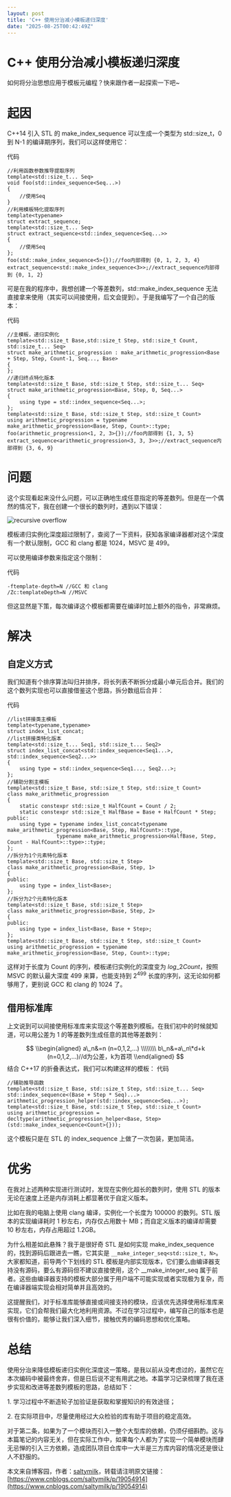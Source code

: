 ```yaml
---
layout: post
title: 'C++ 使用分治减小模板递归深度'
date: "2025-08-25T00:42:49Z"
---
```

C++ 使用分治减小模板递归深度
================

如何将分治思想应用于模板元编程？快来跟作者一起探索一下吧~

起因
==

C++14 引入 STL 的 make\_index\_sequence 可以生成一个类型为 std::size\_t，0 到 N-1 的编译期序列，我们可以这样使用它：

代码

    
    //利用函数参数推导提取序列
    template<std::size_t... Seq>
    void foo(std::index_sequence<Seq...>)
    {
        //使用Seq
    }
    //利用模板特化提取序列
    template<typename>
    struct extract_sequence;
    template<std::size_t... Seq>
    struct extract_sequence<std::index_sequence<Seq...>>
    {
        //使用Seq
    };
    foo(std::make_index_sequence<5>{});//foo内部得到 {0, 1, 2, 3, 4}
    extract_sequence<std::make_index_sequence<3>>;//extract_sequence内部得到 {0, 1, 2}

可是在我的程序中，我想创建一个等差数列，std::make\_index\_sequence 无法直接拿来使用（其实可以间接使用，后文会提到）。于是我编写了一个自己的版本：

代码

    
    //主模板，递归实例化
    template<std::size_t Base,std::size_t Step, std::size_t Count, std::size_t... Seq>
    struct make_arithmetic_progression : make_arithmetic_progression<Base + Step, Step, Count-1, Seq..., Base>
    {
    };
    //递归终点特化版本
    template<std::size_t Base, std::size_t Step, std::size_t... Seq>
    struct make_arithmetic_progression<Base, Step, 0, Seq...>
    {
        using type = std::index_sequence<Seq...>;
    };
    template<std::size_t Base, std::size_t Step, std::size_t Count>
    using arithmetic_progression = typename make_arithmetic_progression<Base, Step, Count>::type;
    foo(arithmetic_progression<1, 2, 3>{});//foo内部得到 {1, 3, 5}
    extract_sequence<arithmetic_progression<3, 3, 3>>;//extract_sequence内部得到 {3, 6, 9}

问题
==

这个实现看起来没什么问题，可以正确地生成任意指定的等差数列。但是在一个偶然的情况下，我在创建一个很长的数列时，遇到以下错误：

![recursive overflow](https://img2024.cnblogs.com/blog/3635299/202508/3635299-20250823234645671-536386089.png)

模板递归实例化深度超过限制了，查阅了一下资料，获知各家编译器都对这个深度有一个默认限制，GCC 和 clang 都是 1024，MSVC 是 499。

可以使用编译参数来指定这个限制：

代码

    
    -ftemplate-depth=N //GCC 和 clang
    /Zc:templateDepth=N //MSVC

但这显然是下策，每次编译这个模板都需要在编译时加上额外的指令，非常麻烦。

解决
==

自定义方式
-----

我们知道有个排序算法叫归并排序，将长列表不断拆分成最小单元后合并。我们的这个数列实现也可以直接借鉴这个思路，拆分数组后合并：

代码

    
    //list拼接类主模板
    template<typename,typename>
    struct index_list_concat;
    //list拼接类特化版本
    template<std::size_t... Seq1, std::size_t... Seq2>
    struct index_list_concat<std::index_sequence<Seq1...>, std::index_sequence<Seq2...>>
    {
        using type = std::index_sequence<Seq1..., Seq2...>;
    };
    //辅助分割主模板
    template<std::size_t Base, std::size_t Step, std::size_t Count>
    class make_arithmetic_progression
    {
        static constexpr std::size_t HalfCount = Count / 2;
        static constexpr std::size_t HalfBase = Base + HalfCount * Step;
    public:
        using type = typename index_list_concat<typename make_arithmetic_progression<Base, Step, HalfCount>::type,
                    typename make_arithmetic_progression<HalfBase, Step, Count - HalfCount>::type>::type;
    };
    //拆分为1个元素特化版本
    template<std::size_t Base, std::size_t Step>
    class make_arithmetic_progression<Base, Step, 1>
    {
    public:
        using type = index_list<Base>;
    };
    //拆分为2个元素特化版本
    template<std::size_t Base, std::size_t Step>
    class make_arithmetic_progression<Base, Step, 2>
    {
    public:
        using type = index_list<Base, Base + Step>;
    };
    template<std::size_t Base, std::size_t Step, std::size_t Count>
    using arithmetic_progression = typename make_arithmetic_progression<Base, Step, Count>::type;

这样对于长度为 Count 的序列，模板递归实例化的深度变为 $log\_2Count$，按照 MSVC 的默认最大深度 499 来算，也能支持到 $2^{499}$ 长度的序列，这无论如何都够用了，更别说 GCC 和 clang 的 1024 了。

借用标准库
-----

上文说到可以间接使用标准库来实现这个等差数列模板。在我们初中的时候就知道，可以用公差为 1 的等差数列生成任意的其他等差数列：

$$ \\begin{aligned} a\_n&=n (n=0,1,2,...)  
\\\\\\\\ b\_n&=a\_n\*d+k (n=0,1,2,...)//d为公差，k为首项 \\end{aligned} $$ 结合 C++17 的折叠表达式，我们可以构建这样的模板： 代码

    
    //辅助推导函数
    template<std::size_t Base, std::size_t Step, std::size_t... Seq>
    std::index_sequence<(Base + Step * Seq)...> arithmetic_progression_helper(std::index_sequence<Seq...>);
    template<std::size_t Base, std::size_t Step, std::size_t Count>
    using arithmetic_progression = decltype(arithmetic_progression_helper<Base, Step>(std::make_index_sequence<Count>{}));

这个模板只是在 STL 的 index\_sequence 上做了一次包装，更加简洁。

优劣
==

在我对上述两种实现进行测试时，发现在实例化超长的数列时，使用 STL 的版本无论在速度上还是内存消耗上都显著优于自定义版本。

比如在我的电脑上使用 clang 编译，实例化一个长度为 100000 的数列。STL 版本的实现编译耗时 1 秒左右，内存仅占用数十 MB；而自定义版本的编译却需要 10 秒左右，内存占用超过 1.2GB。

为什么相差如此悬殊？我于是很好奇 STL 是如何实现 make\_index\_sequence 的，找到源码后跟进去一瞧，它其实是 `__make_integer_seq<std::size_t, N>`。大家都知道，前导两个下划线的 STL 模板是内部实现版本，它们要么由编译器支持没有源码，要么有源码但不建议直接使用，这个 \_\_make\_integer\_seq 属于前者。这些由编译器支持的模板大部分属于用户端不可能实现或者实现极为复杂，而在编译器端实现会相对简单并且高效的。

这提醒我们，对于标准库能够直接或间接支持的模块，应该优先选择使用标准库来实现，它们会帮我们最大化地利用资源。不过在学习过程中，编写自己的版本也是很有价值的，能够让我们深入细节，接触优秀的编码思想和优化策略。

总结
==

使用分治来降低模板递归实例化深度这一策略，是我以前从没考虑过的，虽然它在本次编码中被最终舍弃，但是日后说不定有用武之地。本篇学习记录梳理了我在逐步实现和改进等差数列模板的思路，总结如下：

1\. 学习过程中不断造轮子加验证是获取和掌握知识的有效途径；

2\. 在实际项目中，尽量使用经过大众检验的库有助于项目的稳定高效。

对于第二条，如果为了一个模块而引入一整个大型库的依赖，仍须仔细斟酌。这与本篇笔记的内容无关，但在实际工作中，如果每个人都为了实现一个简单模块而肆无忌惮的引入三方依赖，造成团队项目仓库中一大半是三方库内容的情况还是很让人不舒服的。

本文来自博客园，作者：[saltymilk](https://www.cnblogs.com/saltymilk/)，转载请注明原文链接：[https://www.cnblogs.com/saltymilk/p/19054914](https://www.cnblogs.com/saltymilk/p/19054914)